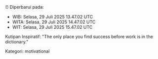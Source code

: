 ⏰ Diperbarui pada:
- WIB: Selasa, 29 Juli 2025 13.47.02 UTC
- WITA: Selasa, 29 Juli 2025 14.47.02 UTC
- WIT: Selasa, 29 Juli 2025 15.47.02 UTC

Kutipan Inspiratif:
"The only place you find success before work is in the dictionary."


Kategori: motivational

